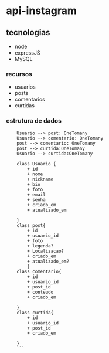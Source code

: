 # api-instagram

## tecnologias 
- node
- expressJS
- MySQL

### recursos 
- usuarios
- posts
- comentarios
- curtidas 

### estrutura de dados 

```classDiagram 
    Usuario --> post: OneTomany 
    Usuario --> comentario: OneTomany 
    post --> comentario: OneTomany 
    post --> curtida:OneTomany
    Usuario --> curtida:OneTomany
     
    class Usuario {
        + id
        + nome
        + nickname
        + bio
        + foto
        + email
        + senha
        + criado_em
        + atualizado_em

    }
    class post{
        + id 
        + usuario_id
        + foto
        + legenda?
        + Localizacao?
        + criado_em
        + atualizado_em?
        }
    class comentario{
        + id
        + usuario_id
        + post_id
        + conteudo
        + criado_em

    }
    class curtida{
        + id
        + usuario_id
        + post_id
        + criado_em

    }
    ```
